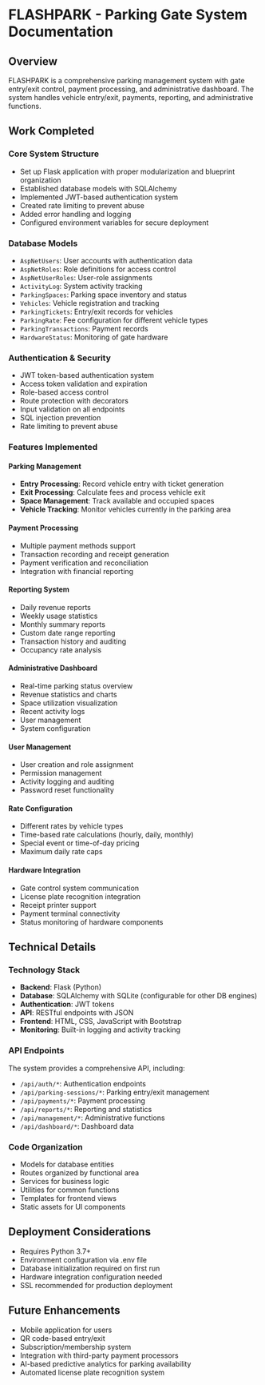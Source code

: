 # FLASHPARK - Parking Gate System Documentation

## Overview
FLASHPARK is a comprehensive parking management system with gate entry/exit control, payment processing, and administrative dashboard. The system handles vehicle entry/exit, payments, reporting, and administrative functions.

## Work Completed

### Core System Structure
- Set up Flask application with proper modularization and blueprint organization
- Established database models with SQLAlchemy
- Implemented JWT-based authentication system
- Created rate limiting to prevent abuse
- Added error handling and logging
- Configured environment variables for secure deployment

### Database Models
- `AspNetUsers`: User accounts with authentication data
- `AspNetRoles`: Role definitions for access control
- `AspNetUserRoles`: User-role assignments
- `ActivityLog`: System activity tracking
- `ParkingSpaces`: Parking space inventory and status
- `Vehicles`: Vehicle registration and tracking
- `ParkingTickets`: Entry/exit records for vehicles
- `ParkingRate`: Fee configuration for different vehicle types
- `ParkingTransactions`: Payment records
- `HardwareStatus`: Monitoring of gate hardware

### Authentication & Security
- JWT token-based authentication system
- Access token validation and expiration
- Role-based access control
- Route protection with decorators
- Input validation on all endpoints
- SQL injection prevention
- Rate limiting to prevent abuse

### Features Implemented

#### Parking Management
- **Entry Processing**: Record vehicle entry with ticket generation
- **Exit Processing**: Calculate fees and process vehicle exit
- **Space Management**: Track available and occupied spaces
- **Vehicle Tracking**: Monitor vehicles currently in the parking area

#### Payment Processing
- Multiple payment methods support
- Transaction recording and receipt generation
- Payment verification and reconciliation
- Integration with financial reporting

#### Reporting System
- Daily revenue reports
- Weekly usage statistics
- Monthly summary reports
- Custom date range reporting
- Transaction history and auditing
- Occupancy rate analysis

#### Administrative Dashboard
- Real-time parking status overview
- Revenue statistics and charts
- Space utilization visualization
- Recent activity logs
- User management
- System configuration

#### User Management
- User creation and role assignment
- Permission management
- Activity logging and auditing
- Password reset functionality

#### Rate Configuration
- Different rates by vehicle types
- Time-based rate calculations (hourly, daily, monthly)
- Special event or time-of-day pricing
- Maximum daily rate caps

#### Hardware Integration
- Gate control system communication
- License plate recognition integration
- Receipt printer support
- Payment terminal connectivity
- Status monitoring of hardware components

## Technical Details

### Technology Stack
- **Backend**: Flask (Python)
- **Database**: SQLAlchemy with SQLite (configurable for other DB engines)
- **Authentication**: JWT tokens
- **API**: RESTful endpoints with JSON
- **Frontend**: HTML, CSS, JavaScript with Bootstrap
- **Monitoring**: Built-in logging and activity tracking

### API Endpoints
The system provides a comprehensive API, including:

- `/api/auth/*`: Authentication endpoints
- `/api/parking-sessions/*`: Parking entry/exit management
- `/api/payments/*`: Payment processing
- `/api/reports/*`: Reporting and statistics
- `/api/management/*`: Administrative functions
- `/api/dashboard/*`: Dashboard data

### Code Organization
- Models for database entities
- Routes organized by functional area
- Services for business logic
- Utilities for common functions
- Templates for frontend views
- Static assets for UI components

## Deployment Considerations
- Requires Python 3.7+
- Environment configuration via .env file
- Database initialization required on first run
- Hardware integration configuration needed
- SSL recommended for production deployment

## Future Enhancements
- Mobile application for users
- QR code-based entry/exit
- Subscription/membership system
- Integration with third-party payment processors
- AI-based predictive analytics for parking availability
- Automated license plate recognition system 